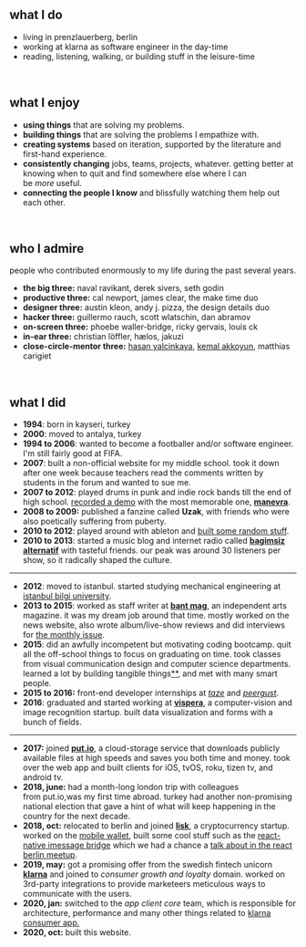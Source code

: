 ## what I do

- living in prenzlauerberg, berlin
- working at klarna as software engineer in the day-time
- reading, listening, walking, or building stuff in the leisure-time

&nbsp;

## what I enjoy

- **using things** that are solving my problems.
- **building things** that are solving the problems I empathize with.
- **creating systems** based on iteration, supported by the literature and first-hand experience.
- **consistently changing** jobs, teams, projects, whatever. getting better at knowing when to quit and find somewhere else where I can be *more* useful.
- **connecting the people I know** and blissfully watching them help out each other.

&nbsp;

## who I admire

people who contributed enormously to my life during the past several years.

- **the big three:** naval ravikant, derek sivers, seth godin
- **productive three:** cal newport, james clear, the make time duo
- **designer three:** austin kleon, andy j. pizza, the design details duo
- **hacker three:** guillermo rauch, scott wlatschin, dan abramov
- **on-screen three:** phoebe waller-bridge, ricky gervais, louis ck
- **in-ear three:** christian löffler, hælos, jakuzi
- **close-circle-mentor three:** [hasan yalcinkaya](https://twitter.com/hafifuyku), [kemal akkoyun](https://kakkoyun.me), matthias carigiet

&nbsp;

## what I did

- **1994**: born in kayseri, turkey
- **2000**: moved to antalya, turkey
- **1994 to 2006**: wanted to become a footballer and/or software engineer. I'm still fairly good at FIFA.
- **2007**: built a non-official website for my middle school. took it down after one week because teachers read the comments written by students in the forum and wanted to sue me.
- **2007 to 2012**: played drums in punk and indie rock bands till the end of high school. [recorded a demo](https://soundcloud.com/manevraonline/sets/palyaco) with the most memorable one, [**manevra**](https://vimeo.com/26003192).
- **2008 to 2009:** published a fanzine called **Uzak**, with friends who were also poetically suffering from puberty.
- **2010 to 2012**: played around with ableton and [built some random stuff](https://soundcloud.com/altayaydemir).
- **2010 to 2013**: started a music blog and internet radio called **[bagimsiz alternatif](https://8tracks.com/bagimsizalternatif)** with tasteful friends. our peak was around 30 listeners per show, so it radically shaped the culture.

---

- **2012**: moved to istanbul. started studying mechanical engineering at [istanbul bilgi university](https://www.bilgi.edu.tr/en/).
- **2013 to 2015**: worked as staff writer at [**bant mag**](https://bantmag.com), an independent arts magazine. it was my dream job around that time. mostly worked on the news website, also wrote album/live-show reviews and did interviews for [the monthly issue](http://dergi.bantmag.com).
- **2015**: did an awfully incompetent but motivating coding bootcamp. quit all the off-school things to focus on graduating on time. took classes from visual communication design and computer science departments. learned a lot by building tangible things[\*](https://github.com/altayaydemir/bilgi-shuttle-ios)[\*](https://github.com/altayaydemir/vcd-ibeacon), and met with many smart people.
- **2015 to 2016:** front-end developer internships at _[taze](https://tazebt.com)_ and _[peergust](https://angel.co/peergust)_.
- **2016**: graduated and started working at [**vispera**](https://vispera.co), a computer-vision and image recognition startup. built data visualization and forms with a bunch of fields.

---

- **2017:** joined [**put.io**](https://put.io/), a cloud-storage service that downloads publicly available files at high speeds and saves you both time and money. took over the web app and built clients for iOS, tvOS, roku, tizen tv, and android tv.
- **2018, june:** had a month-long london trip with colleagues from put.io,was my first time abroad. turkey had another non-promising national election that gave a hint of what will keep happening in the country for the next decade.
- **2018, oct:** relocated to berlin and joined [**lisk**](https://lisk.io), a cryptocurrency startup. worked on the [mobile wallet](https://github.com/LiskHQ/lisk-mobile), built some cool stuff such as the [react-native imessage bridge](/articles/react-native-imessage) which we had a chance a [talk about in the react berlin meetup](https://www.youtube.com/watch?v=MEM6OBOBIhY).
- **2019, may:** got a promising offer from the swedish fintech unicorn [**klarna**](https://www.klarna.com/de/) and joined to _consumer growth and loyalty_ domain. worked on 3rd-party integrations to provide marketeers meticulous ways to communicate with the users.
- **2020, jan:** switched to the _app client core_ team, which is responsible for architecture, performance and many other things related to [klarna consumer app.](https://www.klarna.com/us/klarna-app/)
- **2020, oct:** built this website.
